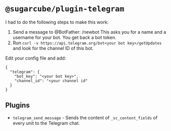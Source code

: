 # `@sugarcube/plugin-telegram`

I had to do the following steps to make this work:

1. Send a message to @BotFather: /newbot
   This asks you for a name and a username for your bot. You get back a bot token.
2. Run `curl -v https://api.telegram.org/bot<your bot key>/getUpdates` and
   look for the channel ID of this bot.

Edit your config file and add:

```
{
  "telegram": {
    "bot_key": "<your bot key>",
    "channel_id": "<your channel id"
  }
}
```

## Plugins

- `telegram_send_message` - Sends the content of `_sc_content_fields` of every
  unit to the Telegram chat.
